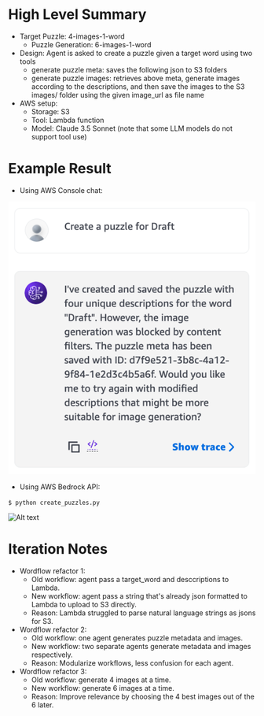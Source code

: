 # High Level Summary

* Target Puzzle: 4-images-1-word
    * Puzzle Generation: 6-images-1-word
* Design: Agent is asked to create a puzzle given a target word using two tools
    * generate puzzle meta: saves the following json to S3 folders
    * generate puzzle images: retrieves above meta, generate images according to the descriptions, and then save the images to the S3 images/ folder using the given image_url as file name
* AWS setup:
    * Storage: S3
    * Tool: Lambda function
    * Model: Claude 3.5 Sonnet (note that some LLM models do not support tool use)

# Example Result

* Using AWS Console chat:

![Alt text](screenshot-console.png)

* Using AWS Bedrock API:

```$ python create_puzzles.py```

![Alt text](screenshot-api.png)

# Iteration Notes

* Wordflow refactor 1:
    * Old workflow: agent pass a target_word and desccriptions to Lambda.
    * New workflow: agent pass a string that's already json formatted to Lambda to upload to S3 directly.
    * Reason: Lambda struggled to parse natural language strings as jsons for S3.
* Wordflow refactor 2:
    * Old workflow: one agent generates puzzle metadata and images.
    * New workflow: two separate agents generate metadata and images respectively.
    * Reason: Modularize workflows, less confusion for each agent.
* Wordflow refactor 3:
    * Old workflow: generate 4 images at a time.
    * New workflow: generate 6 images at a time.
    * Reason: Improve relevance by choosing the 4 best images out of the 6 later.